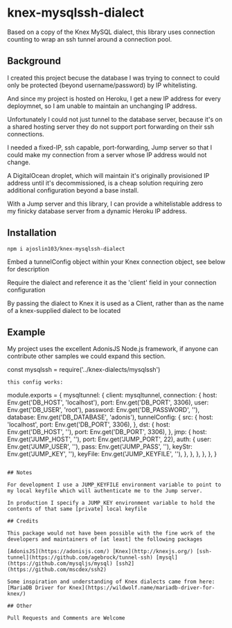 # knex-mysqlssh-dialect

Based on a copy of the Knex MySQL dialect, this library uses connection counting to wrap an ssh tunnel around a connection pool.

## Background

I created this project becuse the database I was trying to connect to could only be protected (beyond username/password) by IP whitelisting.  

And since my project is hosted on Heroku, I get a new IP address for every deploymnet, so I am unable to maintain an unchanging IP address.

Unfortunately I could not just tunnel to the database server, because it's on a shared hosting server they do not support port forwarding on their ssh connections.

I needed a fixed-IP, ssh capable, port-forwarding, Jump server so that I could make my connection from a server whose IP address would not change.

A DigitalOcean droplet, which will maintain it's originally provisioned IP address until it's decommissioned, is a cheap solution requiring zero additional configuration beyond a base install.

With a Jump server and this library, I can provide a whitelistable address to my finicky database server from a dynamic Heroku IP address.

## Installation 

```
npm i ajoslin103/knex-mysqlssh-dialect
```

Embed a tunnelConfig object within your Knex connection object, see below for description

Require the dialect and reference it as the 'client' field in your connection configuration

By passing the dialect to Knex it is used as a Client, rather than as the name of a knex-supplied dialect to be located

## Example

My project uses the excellent AdonisJS Node.js framework, if anyone can contribute other samples we could expand this section.

const mysqlssh = require('../knex-dialects/mysqlssh')
```
this config works:

```
module.exports = {
  mysqltunnel: {
    client: mysqltunnel,
    connection: {
      host: Env.get('DB_HOST', 'localhost'),
      port: Env.get('DB_PORT', 3306),
      user: Env.get('DB_USER', 'root'),
      password: Env.get('DB_PASSWORD', ''),
      database: Env.get('DB_DATABASE', 'adonis'),
      tunnelConfig: {
        src: {
          host: 'localhost',
          port: Env.get('DB_PORT', 3306),
        },
        dst: {
          host: Env.get('DB_HOST', ''),
          port: Env.get('DB_PORT', 3306),
        },
        jmp: {
          host: Env.get('JUMP_HOST', ''),
          port: Env.get('JUMP_PORT', 22),
          auth: {
            user: Env.get('JUMP_USER', ''),
            pass: Env.get('JUMP_PASS', ''),
            keyStr: Env.get('JUMP_KEY', ''),
            keyFile: Env.get('JUMP_KEYFILE', ''),
          },
        },
      },
    },
  },
}
```

## Notes

For development I use a JUMP_KEYFILE environment variable to point to my local keyfile which will authenticate me to the Jump server.

In production I specify a JUMP_KEY environment variable to hold the contents of that same [private] local keyfile

## Credits

This package would not have been possible with the fine work of the developers and maintainers of [at least] the following packages

[AdonisJS](https://adonisjs.com/) [Knex](http://knexjs.org/) [ssh-tunnel](https://github.com/agebrock/tunnel-ssh) [mysql](https://github.com/mysqljs/mysql) [ssh2](https://github.com/mscdex/ssh2)

Some inspiration and understanding of Knex dialects came from here: [MariaDB Driver for Knex](https://wildwolf.name/mariadb-driver-for-knex/)

## Other

Pull Requests and Comments are Welcome

